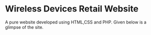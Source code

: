 # Wireless Devices Retail Website

A pure website developed using HTML,CSS and PHP. Given below is a glimpse of the site.


